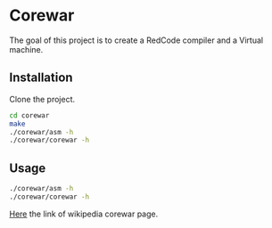 # Corewar
The goal of this project is to create a RedCode compiler and a Virtual machine.

## Installation
Clone the project.

```bash
cd corewar
make
./corewar/asm -h
./corewar/corewar -h
```

## Usage

```bash
./corewar/asm -h
./corewar/corewar -h
```

[Here](https://fr.wikipedia.org/wiki/Core_War) the link of wikipedia corewar page.

